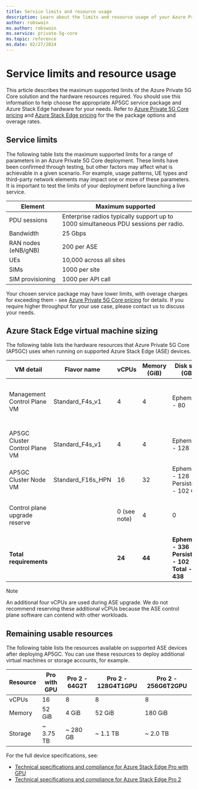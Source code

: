 ```yaml
---
title: Service limits and resource usage
description: Learn about the limits and resource usage of your Azure Private 5G Core deployment when running on an Azure Stack Edge device.
author: robswain
ms.author: robswain
ms.service: private-5g-core
ms.topic: reference
ms.date: 02/27/2024
---
```


# Service limits and resource usage

This article describes the maximum supported limits of the Azure Private 5G Core solution and the hardware resources required. You should use this information to help choose the appropriate AP5GC service package and Azure Stack Edge hardware for your needs. Refer to [Azure Private 5G Core pricing](https://azure.microsoft.com/pricing/details/private-5g-core/) and [Azure Stack Edge pricing](https://azure.microsoft.com/pricing/details/azure-stack/edge/) for the the package options and overage rates.

## Service limits

The following table lists the maximum supported limits for a range of parameters in an Azure Private 5G Core deployment. These limits have been confirmed through testing, but other factors may affect what is achievable in a given scenario. For example, usage patterns, UE types and third-party network elements may impact one or more of these parameters. It is important to test the limits of your deployment before launching a live service.

| Element                | Maximum supported |
|------------------------|-------------------|
| PDU sessions           | Enterprise radios typically support up to 1000 simultaneous PDU sessions per radio. |
| Bandwidth              | 25 Gbps |
| RAN nodes (eNB/gNB)    | 200 per ASE |
| UEs                    | 10,000 across all sites |
| SIMs                   | 1000 per site |
| SIM provisioning       | 1000 per API call |

Your chosen service package may have lower limits, with overage charges for exceeding them - see [Azure Private 5G Core pricing](https://azure.microsoft.com/pricing/details/private-5g-core/) for details. If you require higher throughput for your use case, please contact us to discuss your needs.

## Azure Stack Edge virtual machine sizing

The following table lists the hardware resources that Azure Private 5G Core (AP5GC) uses when running on supported Azure Stack Edge (ASE) devices.

| VM detail | Flavor name | vCPUs | Memory (GiB) | Disk size (GB) | VM function |
|---|---|---|---|---|---|
| Management Control Plane VM | Standard_F4s_v1    | 4            | 4  | Ephemeral - 80                            | Management Control Plane to create Kubernetes clusters |
| AP5GC Cluster Control Plane VM | Standard_F4s_v1 | 4            | 4  | Ephemeral - 128                           | Control Plane of the Kubernetes cluster used for AP5GC |
| AP5GC Cluster Node VM | Standard_F16s_HPN        | 16           | 32 | Ephemeral - 128 </br> Persistent - 102 GB | AP5GC workload node |
| Control plane upgrade reserve |                  | 0 (see note) | 4  | 0                                         | Used by ASE during upgrade of the control plane VM |
| **Total requirements** |                         | **24**       | **44** | **Ephemeral - 336** </br> **Persistent - 102** </br> **Total - 438** |  |

> [!NOTE]
> An additional four vCPUs are used during ASE upgrade. We do not recommend reserving these additional vCPUs because the ASE control plane software can contend with other workloads.

## Remaining usable resources

The following table lists the resources available on supported ASE devices after deploying AP5GC. You can use these resources to deploy additional virtual machines or storage accounts, for example.

| Resource | Pro with GPU | Pro 2 - 64G2T | Pro 2 - 128G4T1GPU | Pro 2 - 256G6T2GPU |
|----------|--------------|---------------|--------------------|--------------------|
| vCPUs    | 16           | 8             | 8                  | 8                  |
| Memory   | 52 GiB       | 4 GiB         | 52 GiB             | 180 GiB            |
| Storage  | ~ 3.75 TB    | ~ 280 GB      | ~ 1.1 TB           | ~ 2.0 TB           |

For the full device specifications, see:

- [Technical specifications and compliance for Azure Stack Edge Pro with GPU](/azure/databox-online/azure-stack-edge-gpu-technical-specifications-compliance)
- [Technical specifications and compliance for Azure Stack Edge Pro 2](/azure/databox-online/azure-stack-edge-pro-2-technical-specifications-compliance)